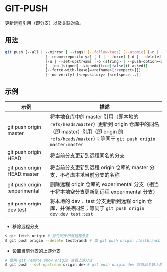 # GIT-PUSH

更新远程引用（即分支）以及关联对象。

## 用法

```sh
git push [--all | --mirror | --tags] [--follow-tags] [--atomic] [-n | --dry-run] [--receive-pack=<git-receive-pack>]
                  [--repo=<repository>] [-f | --force] [-d | --delete] [--prune] [-v | --verbose]
                  [-u | --set-upstream] [-o <string> | --push-option=<string>]
                  [--[no-]signed|--signed=(true|false|if-asked)]
                  [--force-with-lease[=<refname>[:<expect>]]]
                  [--no-verify] [<repository> [<refspec>...]]
```

## 示例

| 示例                          | 描述                                                                                                                                                                              |
| ----------------------------- | --------------------------------------------------------------------------------------------------------------------------------------------------------------------------------- |
| git push origin master        | 将本地仓库中的 master 引用（即本地的 `refs/heads/master`）更新到 origin 仓库中的同名（即 master）引用（即 origin 的 `refs/heads/master`）；等同于 `git push origin master:master` |
| git push origin HEAD          | 将当前分支更新到远程同名的分支                                                                                                                                                    |
| git push origin HEAD:master   | 将当前分支更新到远程 origin 仓库的 master 分支，不考虑本地当前分支的名称                                                                                                          |
| git push origin :experimental | 删除远程 origin 仓库的 experimental 分支（相当于将本地空分支更新到远程 experimental 分支）                                                                                        |
| git push origin dev test      | 将本地的 dev 、test 分支更新到远程 origin 仓库，并保持同名；等同于 `git push origin dev:dev test:test`                                                                            |

* 移除远程分支

```sh
$ git fetch origin # 首先同步所有远程分支
$ git push origin --delete testbranch # 或 git push origin :testbranch
```

* 设置当前分支的上游分支

```sh
# 使用 git remote show origin 查看上游分支
$ git push --set-upstream origin dev # git push origin dev 将自动关联上游分支
```